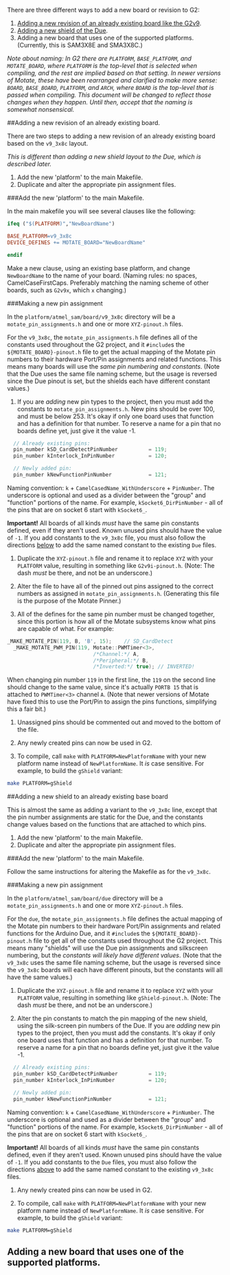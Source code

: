There are three different ways to add a new board or revision to G2:

1. [Adding a new revision of an already existing board like the G2v9](#adding-a-new-revision-of-an-already-existing-board).
1. [Adding a new shield of the Due](#adding-a-new-shield-to-an-already-existing-base-board).
1. Adding a new board that uses one of the supported platforms. (Currently, this is SAM3X8E and SMA3X8C.)

_Note about naming: In G2 there are `PLATFORM`, `BASE_PLATFORM`, and `MOTATE_BOARD`,  where `PLATFORM` is the top-level that is selected when compiling, and the rest are implied based on that setting. In newer versions of Motate, these have been rearranged and clarified to make more sense: `BOARD`, `BASE_BOARD`, `PLATFORM`, and `ARCH`, where `BOARD` is the top-level that is passed when compiling. This document will be changed to reflect those changes when they happen. Until then, accept that the naming is somewhat nonsensical._

##Adding a new revision of an already existing board.

There are two steps to adding a new revision of an already existing board based on the `v9_3x8c` layout.

_This is different than adding a new shield layout to the Due, which is described later._

1. Add the new 'platform' to the main Makefile.
1. Duplicate and alter the appropriate pin assignment files.

###Add the new 'platform' to the main Makefile.

In the main makefile you will see several clauses like the following:

  ```makefile
  ifeq ("$(PLATFORM)","NewBoardName")
  
  BASE_PLATFORM=v9_3x8c
  DEVICE_DEFINES += MOTATE_BOARD="NewBoardName"
  
  endif
  ```

Make a new clause, using an existing base platform, and change `NewBoardName` to the name of your board. (Naming rules: no spaces, CamelCaseFirstCaps. Preferably matching the naming scheme of other boards, such as `G2v9x`, which `x` changing.)

###Making a new pin assignment

In the `platform/atmel_sam/board/v9_3x8c` directory will be a `motate_pin_assignments.h` and one or more `XYZ-pinout.h` files.

For the `v9_3x8c`, the `motate_pin_assignments.h` file defines all of the constants used throughout the G2 project, and it `#include`s the `${MOTATE_BOARD}-pinout.h` file to get the actual mapping of the Motate pin numbers to their hardware Port/Pin assignments and related functions. This means many boards will use the *same pin numbering and constants*. (Note that the Due uses the same file naming scheme, but the usage is reversed since the Due pinout is set, but the shields each have different constant values.)

1. If you are *adding* new pin types to the project, then you must add the constants to `motate_pin_assignments.h`. New pins should be over 100, and must be below 253. It's okay if only one board uses that function and has a definition for that number. To reserve a name for a pin that no boards define yet, just give it the value -1.

  ```c++
    // Already existing pins:
    pin_number kSD_CardDetectPinNumber          = 119;
    pin_number kInterlock_InPinNumber           = 120;

    // Newly added pin:
    pin_number kNewFunctionPinNumber            = 121;
 ```

  Naming convention: `k` + `CamelCasedName_WithUnderscore` + `PinNumber`. The underscore is optional and used as a divider between the "group" and "function" portions of the name. For example, `kSocket6_DirPinNumber` - all of the pins that are on socket 6 start with `kSocket6_`.

  **Important!** All boards of all kinds *must* have the same pin constants defined, even if they aren't used. Known unused pins should have the value of `-1`. If you add constants to the `v9_3x8c` file, you must also follow the directions [below](#adding-a-new-shield-to-an-already-existing-base-board) to add the same named constant to the existing `Due` files.

1. Duplicate the `XYZ-pinout.h` file and rename it to replace `XYZ` with your `PLATFORM` value, resulting in something like `G2v9i-pinout.h`. (Note: The dash *must* be there, and not be an underscore.)

1. Alter the file to have all of the pinned out pins assigned to the correct numbers as assigned in `motate_pin_assignments.h`. (Generating this file is the purpose of the Motate Pinner.)

1. All of the defines for the same pin number must be changed together, since this portion is how all of the Motate subsystems know what pins are capable of what. For example:

  ```c++
  _MAKE_MOTATE_PIN(119, B, 'B', 15);	// SD_CardDetect
    _MAKE_MOTATE_PWM_PIN(119, Motate::PWMTimer<3>, 
                              /*Channel:*/ A,
                              /*Peripheral:*/ B,
                              /*Inverted:*/ true); // INVERTED!
  ```

  When changing pin number `119` in the first line, the `119` on the second line should change to the same value, since it's actually `PORTB 15` that is attached to `PWMTimer<3>` channel `A`. (Note that newer versions of Motate have fixed this to use the Port/Pin to assign the pins functions, simplifying this a fair bit.)

1. Unassigned pins should be commented out and moved to the bottom of the file.

1. Any newly created pins can now be used in G2.

1. To compile, call `make` with `PLATFORM=NewPlatformName` with your new platform name instead of `NewPlatformName`. It *is* case sensitive. For example, to build the `gShield` variant:

  ```bash
  make PLATFORM=gShield
  ```

##Adding a new shield to an already existing base board

This is almost the same as adding a variant to the `v9_3x8c` line, except that the pin number assignments are static for the Due, and the constants change values based on the functions that are attached to which pins. 

1. Add the new 'platform' to the main Makefile.
1. Duplicate and alter the appropriate pin assignment files.

###Add the new 'platform' to the main Makefile.

Follow the same instructions for altering the Makefile as for the `v9_3x8c`.

###Making a new pin assignment

In the `platform/atmel_sam/board/due` directory will be a `motate_pin_assignments.h` and one or more `XYZ-pinout.h` files.

For the `due`, the `motate_pin_assignments.h` file defines the actual mapping of the Motate pin numbers to their hardware Port/Pin assignments and related functions for the Arduino Due, and it `#include`s the `${MOTATE_BOARD}-pinout.h` file to get all of the constants used throughout the G2 project. This means many "shields" will use the Due pin assignments and silkscreen numbering, but the *constants will likely have different values*. (Note that the `v9_3x8c` uses the same file naming scheme, but the usage is reversed since the `v9_3x8c` boards will each have different pinouts, but the constants will all have the same values.)


1. Duplicate the `XYZ-pinout.h` file and rename it to replace `XYZ` with your `PLATFORM` value, resulting in something like `gShield-pinout.h`. (Note: The dash *must* be there, and not be an underscore.)

1. Alter the pin constants to match the pin mapping of the new shield, using the silk-screen pin numbers of the Due. If you are *adding* new pin types to the project, then you must add the constants. It's okay if only one board uses that function and has a definition for that number. To reserve a name for a pin that no boards define yet, just give it the value -1.

  ```c++
    // Already existing pins:
    pin_number kSD_CardDetectPinNumber          = 119;
    pin_number kInterlock_InPinNumber           = 120;

    // Newly added pin:
    pin_number kNewFunctionPinNumber            = 121;
 ```

  Naming convention: `k` + `CamelCasedName_WithUnderscore` + `PinNumber`. The underscore is optional and used as a divider between the "group" and "function" portions of the name. For example, `kSocket6_DirPinNumber` - all of the pins that are on socket 6 start with `kSocket6_`.

  **Important!** All boards of all kinds *must* have the same pin constants defined, even if they aren't used. Known unused pins should have the value of `-1`. If you add constants to the `Due` files, you must also follow the directions [above](#adding-a-new-revision-of-an-already-existing-board) to add the same named constant to the existing `v9_3x8c` files.

1. Any newly created pins can now be used in G2.

1. To compile, call `make` with `PLATFORM=NewPlatformName` with your new platform name instead of `NewPlatformName`. It *is* case sensitive. For example, to build the `gShield` variant:

  ```bash
  make PLATFORM=gShield
  ```

## Adding a new board that uses one of the supported platforms.
